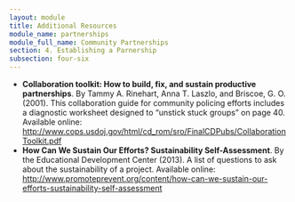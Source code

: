 ```yaml
---
layout: module
title: Additional Resources
module_name: partnerships
module_full_name: Community Partnerships
section: 4. Establishing a Parnership
subsection: four-six
---
```



<ul>
<li><b>Collaboration toolkit: How to build, fix, and sustain productive partnerships</b>.  By Tammy A. Rinehart, Anna T. Laszlo, and Briscoe, G. O. (2001). This collaboration guide for community policing efforts includes a diagnostic worksheet designed to “unstick stuck groups” on page 40. Available online: <a href="http://www.cops.usdoj.gov/html/cd_rom/sro/FinalCDPubs/CollaborationToolkit.pdf" target="_blank">http://www.cops.usdoj.gov/html/cd_rom/sro/FinalCDPubs/CollaborationToolkit.pdf</a></li>
<li><b>How Can We Sustain Our Efforts? Sustainability Self-Assessment</b>. By the Educational Development Center (2013). A list of questions to ask about the sustainability of a project. Available online: <a href="http://www.promoteprevent.org/content/how-can-we-sustain-our-efforts-sustainability-self-assessment" target="_blank">http://www.promoteprevent.org/content/how-can-we-sustain-our-efforts-sustainability-self-assessment</a></li>
</ul>

